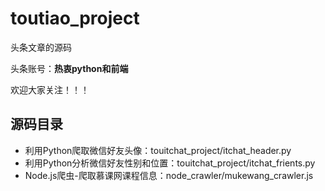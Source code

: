 # toutiao_project
头条文章的源码

头条账号：**热衷python和前端**

欢迎大家关注！！！

## 源码目录

* 利用Python爬取微信好友头像：touitchat_project/itchat_header.py
* 利用Python分析微信好友性别和位置：touitchat_project/itchat_frients.py
* Node.js爬虫-爬取慕课网课程信息：node_crawler/mukewang_crawler.js
